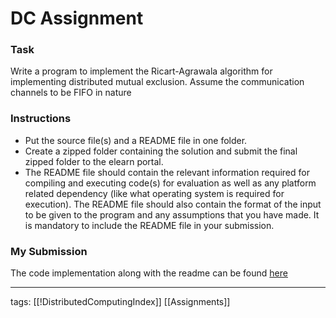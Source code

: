 # DC Assignment
### Task
Write a program to implement the Ricart-Agrawala algorithm for implementing distributed mutual exclusion. Assume the communication channels to be FIFO in nature

### Instructions
- Put the source file(s) and a README file in one folder.
- Create a zipped folder containing the solution and submit the final zipped folder to the elearn portal.
- The README file should contain the relevant information required for compiling and executing code(s) for evaluation as well as any platform related dependency (like what operating system is required for execution). The README file should also contain the format of the input to be given to the program and any assumptions that you have made. It is mandatory to include the README file in your submission.

### My Submission
The code implementation along with the readme can be found [here](https://github.com/Akhilsudh/BITS-Assignment/tree/master/Semester%201/Distributed%20Computing)

---
tags: [[!DistributedComputingIndex]] [[Assignments]]